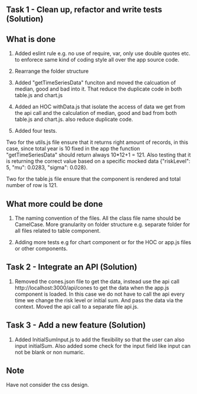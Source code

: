 Task 1 - Clean up, refactor and write tests (Solution)
------------------------------------------------------

What is done
------------

1. Added eslint rule e.g. no use of require, var, only use double quotes etc. to enforece same kind of coding style all over the app source code.

2. Rearrange the folder structure

3. Added "getTimeSeriesData" funciton and moved the calcuation of median, good and bad into it. That reduce the duplicate code in both table.js and chart.js

4. Added an HOC withData.js that isolate the access of data we get from the api call and the calculation of median, good and bad from both table.js and chart.js. also reduce duplicate code.

5. Added four tests.

Two for the utils.js file ensure that it returns right amount of records, in this case, since total year is 10 fixed in the app the function "getTimeSeriesData" should return always 10*12+1 = 121. Also testing that it is returning the correct value based on a specific mocked data {"riskLevel": 5, "mu": 0.0283, "sigma": 0.028}.

Two for the table.js file ensure that the component is rendered and total number of row is 121.

What more could be done
-----------------------

1. The naming convention of the files. All the class file name should be CamelCase. More granularity on folder structure e.g. separate folder for all files related to table component.

2. Adding more tests e.g for chart component or for the HOC or app.js files or other components.




Task 2 - Integrate an API (Solution)
------------------------------------

1. Removed the cones.json file to get the data, instead use the api call http://localhost:3000/api/cones to get the data when the app.js component is loaded. In this case we do not have to call the api every time we change the risk level or initial sum. And pass the data via the context. Moved the api call to a separate file api.js.




Task 3 - Add a new feature (Solution)
-------------------------------------

1. Added InitialSumInput.js to add the flexibility so that the user can also input initialSum. Also added some check for the input field like input can not be blank or non numaric.




Note
----

Have not consider the css design.
